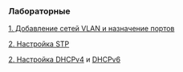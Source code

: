 ### **Лабораторные**

[1. Добавление сетей VLAN и назначение портов](https://github.com/Cooler1213/Otus-Network/blob/22f0ac5d26601b8377211641355b439a4e0b419f/Lab/VLAN)

[2. Настройка STP](https://github.com/Cooler1213/Otus-Network/blob/22f0ac5d26601b8377211641355b439a4e0b419f/Lab/STP)

[2. Настройка DHCPv4](https://github.com/Cooler1213/Otus-Network/blob/22f0ac5d26601b8377211641355b439a4e0b419f/Lab/DHCPv4) и [DHCPv6](https://github.com/Cooler1213/Otus-Network/blob/35e19915eeacd2a30c39e3f170f0a609998094ea/Lab/DHCPv6/)

